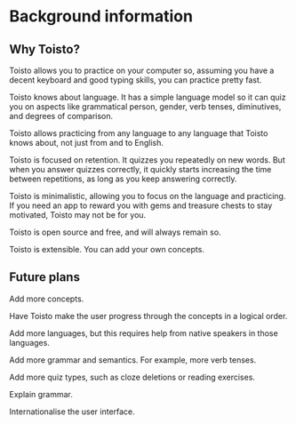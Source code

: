 # Background information

## Why Toisto?

Toisto allows you to practice on your computer so, assuming you have a decent keyboard and good typing skills, you can practice pretty fast.

Toisto knows about language. It has a simple language model so it can quiz you on aspects like grammatical person, gender, verb tenses, diminutives, and degrees of comparison.

Toisto allows practicing from any language to any language that Toisto knows about, not just from and to English.

Toisto is focused on retention. It quizzes you repeatedly on new words. But when you answer quizzes correctly, it quickly starts increasing the time between repetitions, as long as you keep answering correctly.

Toisto is minimalistic, allowing you to focus on the language and practicing. If you need an app to reward you with gems and treasure chests to stay motivated, Toisto may not be for you.

Toisto is open source and free, and will always remain so.

Toisto is extensible. You can add your own concepts.

## Future plans

Add more concepts.

Have Toisto make the user progress through the concepts in a logical order.

Add more languages, but this requires help from native speakers in those languages.

Add more grammar and semantics. For example, more verb tenses.

Add more quiz types, such as cloze deletions or reading exercises.

Explain grammar.

Internationalise the user interface.
